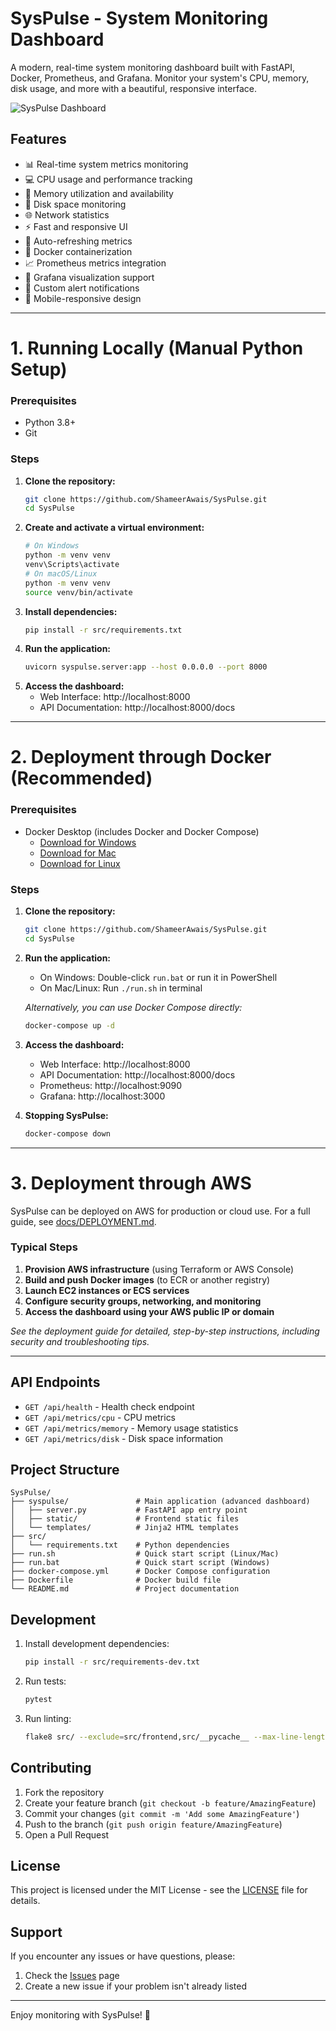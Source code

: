 # SysPulse - System Monitoring Dashboard

A modern, real-time system monitoring dashboard built with FastAPI, Docker, Prometheus, and Grafana. Monitor your system's CPU, memory, disk usage, and more with a beautiful, responsive interface.

![SysPulse Dashboard](![image](https://github.com/user-attachments/assets/1362eabb-6a5f-4df9-b321-05915ab7450a)
)

## Features

- 📊 Real-time system metrics monitoring
- 💻 CPU usage and performance tracking
- 🧠 Memory utilization and availability
- 💾 Disk space monitoring
- 🌐 Network statistics
- ⚡ Fast and responsive UI
- 🔄 Auto-refreshing metrics
- 🐳 Docker containerization
- 📈 Prometheus metrics integration
- 🎨 Grafana visualization support
- 🔔 Custom alert notifications
- 📱 Mobile-responsive design

---

# 1. Running Locally (Manual Python Setup)

### Prerequisites
- Python 3.8+
- Git

### Steps
1. **Clone the repository:**
   ```bash
   git clone https://github.com/ShameerAwais/SysPulse.git
   cd SysPulse
   ```
2. **Create and activate a virtual environment:**
   ```bash
   # On Windows
   python -m venv venv
   venv\Scripts\activate
   # On macOS/Linux
   python -m venv venv
   source venv/bin/activate
   ```
3. **Install dependencies:**
   ```bash
   pip install -r src/requirements.txt
   ```
4. **Run the application:**
   ```bash
   uvicorn syspulse.server:app --host 0.0.0.0 --port 8000
   ```
5. **Access the dashboard:**
   - Web Interface: http://localhost:8000
   - API Documentation: http://localhost:8000/docs

---

# 2. Deployment through Docker (Recommended)

### Prerequisites
- Docker Desktop (includes Docker and Docker Compose)
  - [Download for Windows](https://docs.docker.com/desktop/install/windows-install/)
  - [Download for Mac](https://docs.docker.com/desktop/install/mac-install/)
  - [Download for Linux](https://docs.docker.com/desktop/install/linux-install/)

### Steps
1. **Clone the repository:**
   ```bash
   git clone https://github.com/ShameerAwais/SysPulse.git
   cd SysPulse
   ```
2. **Run the application:**
   - On Windows: Double-click `run.bat` or run it in PowerShell
   - On Mac/Linux: Run `./run.sh` in terminal

   *Alternatively, you can use Docker Compose directly:*
   ```bash
   docker-compose up -d
   ```
3. **Access the dashboard:**
   - Web Interface: http://localhost:8000
   - API Documentation: http://localhost:8000/docs
   - Prometheus: http://localhost:9090
   - Grafana: http://localhost:3000

4. **Stopping SysPulse:**
   ```bash
   docker-compose down
   ```

---

# 3. Deployment through AWS

SysPulse can be deployed on AWS for production or cloud use. For a full guide, see [docs/DEPLOYMENT.md](docs/DEPLOYMENT.md).

### Typical Steps
1. **Provision AWS infrastructure** (using Terraform or AWS Console)
2. **Build and push Docker images** (to ECR or another registry)
3. **Launch EC2 instances or ECS services**
4. **Configure security groups, networking, and monitoring**
5. **Access the dashboard using your AWS public IP or domain**

*See the deployment guide for detailed, step-by-step instructions, including security and troubleshooting tips.*

---

## API Endpoints

- `GET /api/health` - Health check endpoint
- `GET /api/metrics/cpu` - CPU metrics
- `GET /api/metrics/memory` - Memory usage statistics
- `GET /api/metrics/disk` - Disk space information

## Project Structure

```
SysPulse/
├── syspulse/               # Main application (advanced dashboard)
│   ├── server.py           # FastAPI app entry point
│   ├── static/             # Frontend static files
│   └── templates/          # Jinja2 HTML templates
├── src/
│   └── requirements.txt    # Python dependencies
├── run.sh                  # Quick start script (Linux/Mac)
├── run.bat                 # Quick start script (Windows)
├── docker-compose.yml      # Docker Compose configuration
├── Dockerfile              # Docker build file
└── README.md               # Project documentation
```

## Development

1. Install development dependencies:
   ```bash
   pip install -r src/requirements-dev.txt
   ```
2. Run tests:
   ```bash
   pytest
   ```
3. Run linting:
   ```bash
   flake8 src/ --exclude=src/frontend,src/__pycache__ --max-line-length=120
   ```

## Contributing

1. Fork the repository
2. Create your feature branch (`git checkout -b feature/AmazingFeature`)
3. Commit your changes (`git commit -m 'Add some AmazingFeature'`)
4. Push to the branch (`git push origin feature/AmazingFeature`)
5. Open a Pull Request

## License

This project is licensed under the MIT License - see the [LICENSE](LICENSE) file for details.

## Support

If you encounter any issues or have questions, please:
1. Check the [Issues](https://github.com/yourusername/SysPulse/issues) page
2. Create a new issue if your problem isn't already listed

---

Enjoy monitoring with SysPulse! 🚀
